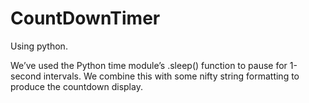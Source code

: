 # CountDownTimer
Using python.

We’ve used the Python time module’s .sleep() function to pause for 1-second intervals. We combine this with some nifty string formatting to produce the countdown display.
